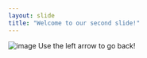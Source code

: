 ```yaml
---
layout: slide
title: "Welcome to our second slide!"
---
```

![image](https://user-images.githubusercontent.com/44384059/129948794-8bdc5d7f-2b8c-470b-bc4f-179e89a73a70.png)
<Enter something witty here>
Use the left arrow to go back!
